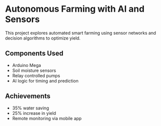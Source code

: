 # Autonomous Farming with AI and Sensors

This project explores automated smart farming using sensor networks and decision algorithms to optimize yield.

## Components Used

- Arduino Mega
- Soil moisture sensors
- Relay controlled pumps
- AI logic for timing and prediction

## Achievements

- 35% water saving
- 25% increase in yield
- Remote monitoring via mobile app
